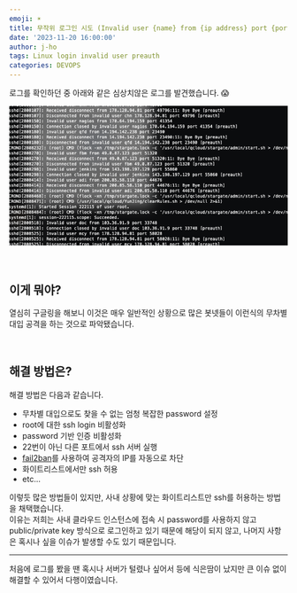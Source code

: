 ```yaml
---
emoji: ☀️
title: 무작위 로그인 시도 (Invalid user {name} from {ip address} port {port})
date: '2023-11-20 16:00:00'
author: j-ho
tags: Linux login invalid user preauth
categories: DEVOPS
---
```


로그를 확인하던 중 아래와 같은 심상치않은 로그를 발견했습니다. 😱

![image1](image1.png)

<br >

## 이게 뭐야?

열심히 구글링을 해보니 이것은 매우 일반적인 상황으로 많은 봇넷들이 이런식의 무차별 대입 공격을 하는 것으로 파악됐습니다.

<br >

## 해결 방법은?

해결 방법은 다음과 같습니다.

- 무차별 대입으로도 찾을 수 없는 엄청 복잡한 password 설정
- root에 대한 ssh login 비활성화
- password 기반 인증 비활성화
- 22번이 아닌 다른 포트에서 ssh 서버 실행
- [fail2ban](https://github.com/fail2ban/fail2ban)를 사용하여 공격자의 IP를 자동으로 차단
- 화이트리스트에서만 ssh 허용
- etc...

이렇듯 많은 방법들이 있지만, 사내 상황에 맞는 화이트리스트만 ssh를 허용하는 방법을 채택했습니다. <br >
이유는 저희는 사내 클라우드 인스턴스에 접속 시 password를 사용하지 않고 public/private key 방식으로 로그인하고 있기 때문에 해당이 되지 않고, 나머지 사항은 혹시나 싶을 이슈가 발생할 수도 있기 때문입니다.

---

처음에 로그를 봤을 땐 혹시나 서버가 털렸나 싶어서 등에 식은땀이 났지만 큰 이슈 없이 해결할 수 있어서 다행이였습니다.

```toc

```
